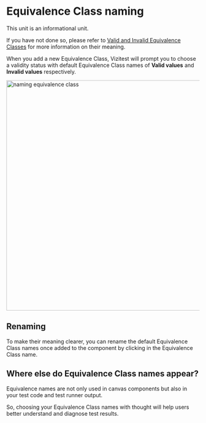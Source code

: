 # Equivalence Class naming

This unit is an informational unit.

If you have not done so, please refer to [Valid and Invalid Equivalence Classes](B-B45-valid-invalid.md) for more information on their meaning.

When you add a new Equivalence Class, Vizitest will prompt you to choose a validity status with default Equivalence Class names of **Valid values** and **Invalid values** respectively.

<img src="ec-naming.png" alt="naming equivalence class" width="600"/>

## Renaming
To make their meaning clearer, you can rename the default Equivalence Class names once added to the component by clicking in the Equivalence Class name.

## Where else do Equivalence Class names appear?
Equivalence names are not only used in canvas components but also in your test code and test runner output.

So, choosing your Equivalence Class names with thought will help users better understand and diagnose test results.
